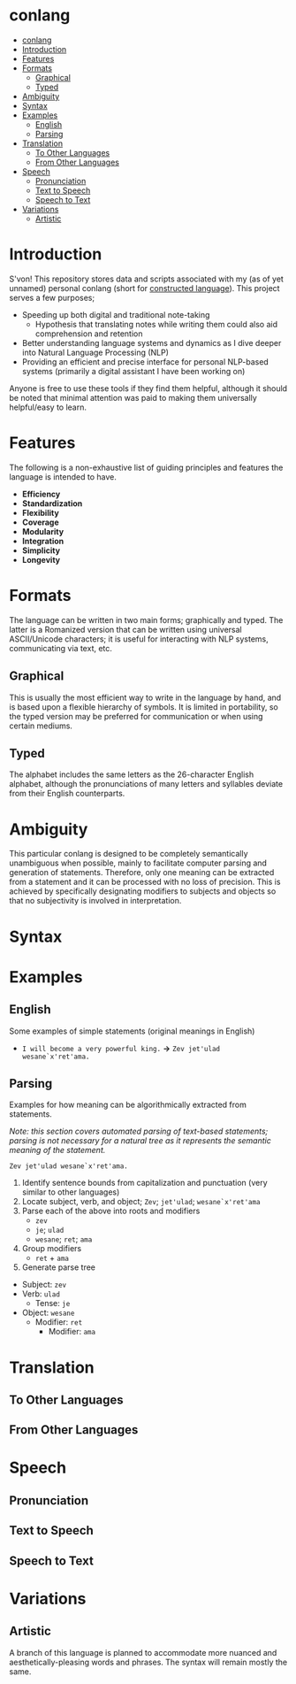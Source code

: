 # conlang

<!-- TOC depthFrom:1 depthTo:6 withLinks:1 updateOnSave:1 orderedList:0 -->

- [conlang](#conlang)
- [Introduction](#introduction)
- [Features](#features)
- [Formats](#formats)
	- [Graphical](#graphical)
	- [Typed](#typed)
- [Ambiguity](#ambiguity)
- [Syntax](#syntax)
- [Examples](#examples)
	- [English](#english)
	- [Parsing](#parsing)
- [Translation](#translation)
	- [To Other Languages](#to-other-languages)
	- [From Other Languages](#from-other-languages)
- [Speech](#speech)
	- [Pronunciation](#pronunciation)
	- [Text to Speech](#text-to-speech)
	- [Speech to Text](#speech-to-text)
- [Variations](#variations)
	- [Artistic](#artistic)

<!-- /TOC -->

# Introduction

S'von! This repository stores data and scripts associated with my (as of yet unnamed) personal conlang (short for [constructed language](https://en.wikipedia.org/wiki/Constructed_language)). This project serves a few purposes;

 - Speeding up both digital and traditional note-taking
   - Hypothesis that translating notes while writing them could also aid comprehension and retention
 - Better understanding language systems and dynamics as I dive deeper into Natural Language Processing (NLP)
 - Providing an efficient and precise interface for personal NLP-based systems (primarily a digital assistant I have been working on)

Anyone is free to use these tools if they find them helpful, although it should be noted that minimal attention was paid to making them universally helpful/easy to learn.

# Features

The following is a non-exhaustive list of guiding principles and features the language is intended to have.

 - **Efficiency**
 - **Standardization**
 - **Flexibility**
 - **Coverage**
 - **Modularity**
 - **Integration**
 - **Simplicity**
 - **Longevity**

# Formats

The language can be written in two main forms; graphically and typed. The latter is a Romanized version that can be written using universal ASCII/Unicode characters; it is useful for interacting with NLP systems, communicating via text, etc.

## Graphical

This is usually the most efficient way to write in the language by hand, and is based upon a flexible hierarchy of symbols. It is limited in portability, so the typed version may be preferred for communication or when using certain mediums.

## Typed

The alphabet includes the same letters as the 26-character English alphabet, although the pronunciations of many letters and syllables deviate from their English counterparts.   

# Ambiguity

This particular conlang is designed to be completely semantically unambiguous when possible, mainly to facilitate computer parsing and generation of statements. Therefore, only one meaning can be extracted from a statement and it can be processed with no loss of precision. This is achieved by specifically designating modifiers to subjects and objects so that no subjectivity is involved in interpretation.

# Syntax

# Examples

## English

Some examples of simple statements (original meanings in English)

 - `I will become a very powerful king.` **&#8594;** ``Zev jet'ulad wesane`x'ret'ama.``

## Parsing

Examples for how meaning can be algorithmically extracted from statements.

*Note: this section covers automated parsing of text-based statements; parsing is not necessary for a natural tree as it represents the semantic meaning of the statement.*

``Zev jet'ulad wesane`x'ret'ama.``

1. Identify sentence bounds from capitalization and punctuation (very similar to other languages)
2. Locate subject, verb, and object; `Zev`; `jet'ulad`; ``wesane`x'ret'ama``
3. Parse each of the above into roots and modifiers
      - `zev`
      - `je`; `ulad`
      - `wesane`; `ret`; `ama`
4. Group modifiers
      - `ret` + `ama`
5. Generate parse tree
  - Subject: `zev`
  - Verb: `ulad`
    - Tense: `je`
  - Object: `wesane`
    - Modifier: `ret`
      - Modifier: `ama`

# Translation

## To Other Languages

## From Other Languages

# Speech

## Pronunciation

## Text to Speech

## Speech to Text

# Variations

## Artistic

A branch of this language is planned to accommodate more nuanced and aesthetically-pleasing words and phrases. The syntax will remain mostly the same.
